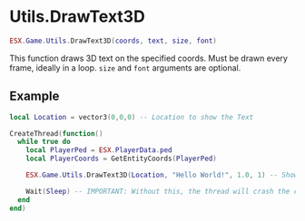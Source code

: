 # Utils.DrawText3D

```lua
ESX.Game.Utils.DrawText3D(coords, text, size, font)
```

This function draws 3D text on the specified coords. Must be drawn every frame, ideally in a loop. `size` and `font` arguments are optional.

## Example

```lua
local Location = vector3(0,0,0) -- Location to show the Text

CreateThread(function()
  while true do
    local PlayerPed = ESX.PlayerData.ped
    local PlayerCoords = GetEntityCoords(PlayerPed)

    ESX.Game.Utils.DrawText3D(Location, "Hello World!", 1.0, 1) -- Show a 3D "Hello World!" At `Location`.

    Wait(Sleep) -- IMPORTANT: Without this, the thread will crash the client.
  end
end)
```
